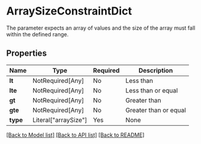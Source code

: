 # ArraySizeConstraintDict

The parameter expects an array of values and the size of the array must fall within the defined range.


## Properties
| Name | Type | Required | Description |
| ------------ | ------------- | ------------- | ------------- |
**lt** | NotRequired[Any] | No | Less than |
**lte** | NotRequired[Any] | No | Less than or equal |
**gt** | NotRequired[Any] | No | Greater than |
**gte** | NotRequired[Any] | No | Greater than or equal |
**type** | Literal["arraySize"] | Yes | None |


[[Back to Model list]](../../../README.md#models-v1-link) [[Back to API list]](../../README.md#documentation-for-api-endpoints) [[Back to README]](../../README.md)
